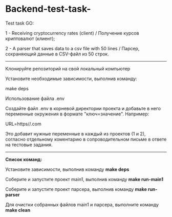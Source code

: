 # Backend-test-task-

Test task GO:

1 - Receiving cryptocurrency rates (client) / Получение курсов криптовалют (клиент);

2 - A parser that saves data to a csv file with 50 lines / Парсер, сохраняющий данные в CSV-файл из 50 строк.

---

Клонируйте репозиторий на свой локальный компьютер

Установите необходимые зависимости, выполнив команду:

make deps

Использование файла .env

Создайте файл .env в корневой директории проекта и добавьте в него переменные окружения в формате "ключ=значение". Например:

URL=https//.com

Это добавит нужные переменные в каждый из проектов (1 и 2), согласно отдельному коментарию в сопроводительном письме в ответе на тестовые задания.

---

**Список команд:**

Установите зависимости, выполнив команду **make deps**

Соберите и запустите проект main1, выполнив команду **make run-main1**

Соберите и запустите проект парсера, выполнив команду **make run-parser**

Для очистки собранных файлов main1 и парсера, выполните команду **make clean**
